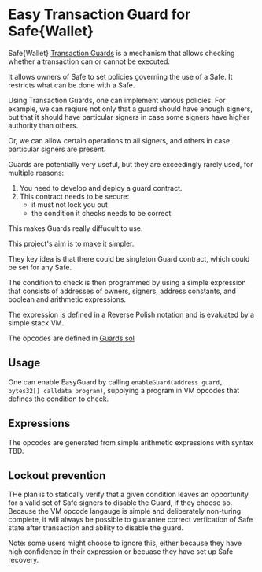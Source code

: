 # Easy Transaction Guard for Safe{Wallet}

Safe{Wallet} [Transaction Guards](https://docs.safe.global/advanced/smart-account-guards) is a mechanism that allows checking whether a transaction can or cannot be executed.

It allows owners of Safe to set policies governing the use of a Safe. It restricts what can be done with a Safe.

Using Transaction Guards, one can implement various policies. For example, we can reqiure not only that a guard should have enough signers, but that it should have particular signers in case some signers have higher authority than others.

Or, we can allow certain operations to all signers, and others in case particular signers are present.

Guards are potentially very useful, but they are exceedingly rarely used, for multiple reasons:

1. You need to develop and deploy a guard contract.
2. This contract needs to be secure:
    - it must not lock you out
    - the condition it checks needs to be correct

This makes Guards really diffucult to use.

This project's aim is to make it simpler.

They key idea is that there could be singleton Guard contract, which could be set for any Safe.

The condition to check is then programmed by using a simple expression that consists of addresses of owners, signers, address constants, and boolean and arithmetic expressions.

The expression is defined in a Reverse Polish notation and is evaluated by a simple stack VM.

The opcodes are defined in [Guards.sol](contracts/Guard.sol#12)

## Usage

One can enable EasyGuard by calling `enableGuard(address guard, bytes32[] calldata program)`, supplying a program in VM opcodes that defines the condition to check.

## Expressions

The opcodes are generated from simple arithmetic expressions with syntax TBD.

## Lockout prevention

THe plan is to statically verify that a given condition leaves an opportunity for a valid set of Safe signers to disable the Guard, if they choose so.  Because the VM opcode langauge is simple and deliberately non-turing complete, it will always be possible to guarantee correct verfication of Safe state after transaction and ability to disable the guard.

Note: some users might choose to ignore this, either because they have high confidence in their expression or becuase they have set up Safe recovery.
